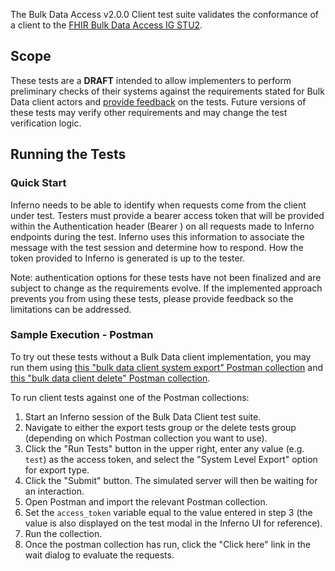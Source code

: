 The Bulk Data Access v2.0.0 Client test suite validates the conformance of a client
to the [FHIR Bulk Data Access IG STU2](http://hl7.org/fhir/uv/bulkdata/STU2).

## Scope

These tests are a **DRAFT** intended to allow implementers to perform
preliminary checks of their systems against the requirements stated for Bulk Data client actors
and [provide feedback](https://github.com/inferno-framework/bulk-data-test-kit/issues)
on the tests. Future versions of these tests may verify other
requirements and may change the test verification logic.

## Running the Tests

### Quick Start

Inferno needs to be able to identify when requests come from the client under test. Testers must provide a bearer access token that will be provided within the Authentication header (Bearer <token>) on all requests made to Inferno endpoints during the test. Inferno uses this information to associate the message with the test session and determine how to respond. How the token provided to Inferno is generated is up to the tester.

Note: authentication options for these tests have not been finalized and are subject to change as the requirements evolve. If the implemented approach prevents you from using these tests, please provide feedback so the limitations can be addressed.

### Sample Execution - Postman

To try out these tests without a Bulk Data client implementation, you may
run them using [this "bulk data client system export" Postman collection](https://github.com/inferno-framework/bulk-data-test-kit/blob/main/lib/bulk_data_test_kit/v2.0.0_client/postman/system_export.postman_collection.json) and [this "bulk data client delete" Postman collection](https://github.com/inferno-framework/bulk-data-test-kit/blob/main/lib/bulk_data_test_kit/v2.0.0_client/postman/delete.postman_collection.json).

To run client tests against one of the Postman collections:
1. Start an Inferno session of the Bulk Data Client test suite.
2. Navigate to either the export tests group or the delete tests group (depending on which Postman collection you want to use).
3. Click the "Run Tests" button in the upper right, enter any value (e.g. `test`) as the access token, and select the "System Level Export" option for export type.
4. Click the "Submit" button. The simulated server will then be waiting for an interaction.
5. Open Postman and import the relevant Postman collection.
6. Set the `access_token` variable equal to the value entered in step 3 (the value is also displayed on the test modal in the Inferno UI for reference).
7. Run the collection.
8. Once the postman collection has run, click the "Click here" link in the wait dialog to evaluate the requests.
